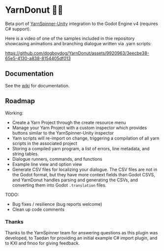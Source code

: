 # YarnDonut 🧶🍩
Beta port of [YarnSpinner-Unity](https://github.com/YarnSpinnerTool/YarnSpinner-Unity) integration to the Godot Engine v4 (requires C# support).

Here is a video of one of the samples included in thie repository showcasing animations and branching dialogue written via .yarn scripts:


https://github.com/dogboydog/YarnDonut/assets/9920963/3eecbe38-65e5-4130-a838-8154405df013


## Documentation

See the [wiki](https://github.com/dogboydog/YarnDonut/wiki) for documentation. 

## Roadmap 

Working:
* Create a Yarn Project through the create resource menu
* Manage your Yarn Project with a custom inspector which provides buttons similar to the YarnSpinner-Unity inspector
* Yarn scripts will re-import on change, triggering a compilation of all yarn scripts in the associated project
* Storing a compiled yarn program, a list of errors, line metadata, and string tables.
* Dialogue runners, commands, and functions
* Example line view and option view 
* Generate CSV files for localizing your dialogue. The CSV files are not in the Godot format, but they have more context fields than Godot CSVS, and YarnDonut handles parsing and generating the CSVs, and converting them into Godot `.translation` files.

TODO:
* Bug fixes / resilience (bug reports welcome)
* Clean up code comments

### Thanks

Thanks to the YarnSpinner team for answering questions as this plugin was developed, to Taedan for providing an initial example C# import plugin, and to KXI and fmoo for giving feedback.
